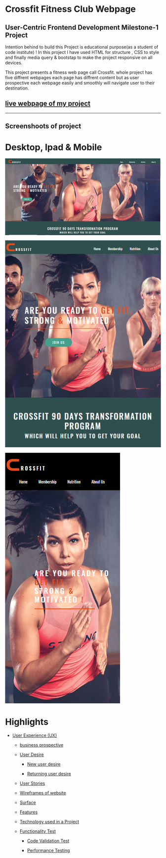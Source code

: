 # Crossfit Fitness Club Webpage

## User-Centric Frontend Development Milestone-1 Project

Intention behind to build this Project is educational purpose(as a student of code institute) ! In this project I have used HTML for structure , CSS to style and finally media query & bootstap to make the project 
responsive on all devices. 

This project presents a fitness web page call Crossfit. whole project has five diffrent webpages each page has diffrent content but as user prospective 
each webpage  easily and smoothly will navigate user to their destination.

 ## [live webpage of my project ]( https://jas-sin82.github.io/milestone-project-1/)

 ---

## Screenshoots of project 

# Desktop, Ipad & Mobile
  

![screenshort](mock-images/desktop.png)

![screenshort](mock-images/ipad.png)

![screenshort](mock-images/mobile.png)


 # Highlights

 * [User Experience (UX)](#User-experience-UX)
  
    * [business prospective](#business-prospective)
    
    * [User Desire](#user-desire)
      
       * [New user desire ](new-user-desire)
       
       * [Returning user desire](returning-user-desire)

    * [User Stories](#user-stories)

    * [Wireframes of website](#wireframes-of-website)

    * [Surface](#surface)

    * [Features](#features)

    * [Technology used in a Project](#technology-used-in-a-Project)

    * [ Functionality Test ](#functionality-test)
           
        * [Code Validation Test](#Code-validation-test)

        * [ Performance Testing ](#performance-testing)

       








